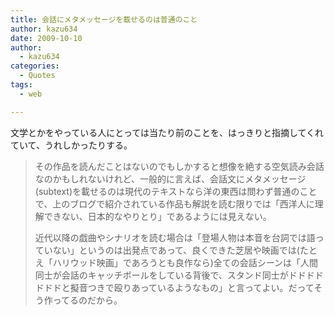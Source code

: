 ```yaml
---
title: 会話にメタメッセージを載せるのは普通のこと
author: kazu634
date: 2009-10-10
author:
  - kazu634
categories:
  - Quotes
tags:
  - web

---
```

<div class="section">
<p>
    文学とかをやっている人にとっては当たり前のことを、はっきりと指摘してくれていて、うれしかったりする。
</p>
  
<blockquote>
<p>
      その作品を読んだことはないのでもしかすると想像を絶する空気読み会話なのかもしれないけれど、一般的に言えば、会話文にメタメッセージ(subtext)を載せるのは現代のテキストなら洋の東西は問わず普通のことで、上のブログで紹介されている作品も解説を読む限りでは「西洋人に理解できない、日本的なやりとり」であるようには見えない。
</p>
    
<p>
      近代以降の戯曲やシナリオを読む場合は「登場人物は本音を台詞では語っていない」というのは出発点であって、良くできた芝居や映画では(たとえ「ハリウッド映画」であろうとも良作なら)全ての会話シーンは「人間同士が会話のキャッチボールをしている背後で、スタンド同士がドドドドドドドと擬音つきで殴りあっているようなもの」と言ってよい。だってそう作ってるのだから。
</p>
</blockquote>
</div>
